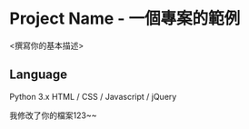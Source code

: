 # Project Name - 一個專案的範例
<撰寫你的基本描述>
## Language
Python 3.x
HTML / CSS / Javascript / jQuery

我修改了你的檔案123~~
